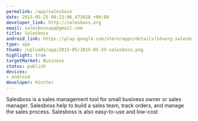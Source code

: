 ```yaml
--- 
permalink: /app/salesboss
date: 2015-05-25 04:21:06.473420 +00:00
developer_link: http://salesboss.org
email: salesbossapp@gmail.com
title: Salesboss
android_link: https://play.google.com/store/apps/details?id=org.salesboss.app
type: app
thumb: /uploads/app/2015-05/2015-05-25-salesboss.png
highlight: true
targetMarket: Business
status: publish
devices: 
- android
developer: Hintter
---
```


Salesboss is a sales management tool for small business owner or sales manager.
Salesboss help to build a sales team, track orders, and manage the sales process. Salesboss is also easy-to-use and low-cost

